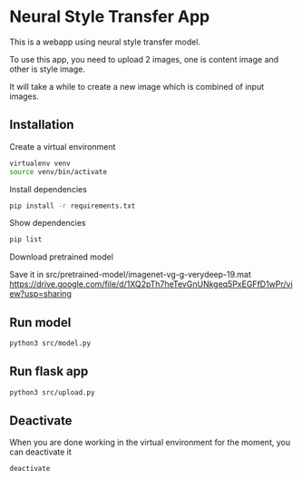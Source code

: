 # Neural Style Transfer App

This is a webapp using neural style transfer model.

To use this app, you need to upload 2 images, one is content image and other is style image.

It will take a while to create a new image which is combined of input images.

## Installation

Create a virtual environment

```bash
virtualenv venv
source venv/bin/activate
```

Install dependencies

```bash
pip install -r requirements.txt
```

Show dependencies

```bash
pip list
```


Download pretrained model

Save it in src/pretrained-model/imagenet-vg-g-verydeep-19.mat
https://drive.google.com/file/d/1XQ2pTh7heTevGnUNkgeq5PxEGFfD1wPr/view?usp=sharing


## Run model

```bash
python3 src/model.py
```

## Run flask app

```bash
python3 src/upload.py
```

## Deactivate

When you are done working in the virtual environment for the moment, you can deactivate it

```bash
deactivate
```